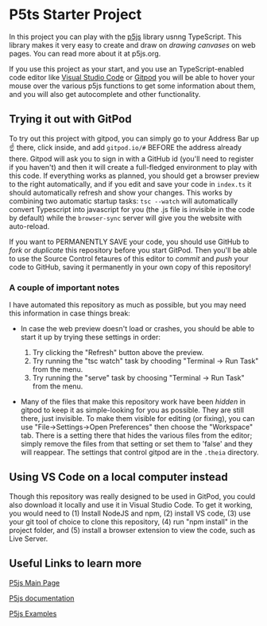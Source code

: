 # P5ts Starter Project

In this project you can play with the [p5js](p5js.org) library usnng TypeScript. This library makes it very easy to create and draw on *drawing canvases* on web pages. You can read more about it at p5js.org.

If you use this project as your start, and you use an TypeScript-enabled code editor like [Visual Studio Code](code.visualstudio.com) or [Gitpod](http://www.gitpod.com) you will be able to hover your mouse over the various p5js functions to get some information about them, and you will also get autocomplete and other functionality.

## Trying it out with GitPod

To try out this project with gitpod, you can simply go to your Address Bar up :point_up: there, click inside, and add `gitpod.io/#` BEFORE the address already there. Gitpod will ask you to sign in with a GitHub id (you'll need to register if you haven't) and then it will create a full-fledged environment to play with this code. If everything works as planned, you should get a browser preview to the right automatically, and if you edit and save your code in `index.ts` it should automatically refresh and show your changes. This works by combining two automatic startup tasks: `tsc --watch` will automatically convert Typescript into javascript for you (the .js file is invisible in the code by default) while the `browser-sync` server will give you the website with auto-reload.


If you want to PERMANENTLY SAVE your code, you should use GitHub to *fork* or *duplicate* this repository before you start GitPod. Then you'll be able to use the Source Control fetaures of this editor to *commit* and *push* your code to GitHub, saving it permanently in your own copy of this repository!

### A couple of important notes

I have automated this repository as much as possible, but you may need this information in case things break:

* In case the web preview doesn't load or crashes, you should be able to start it up by trying these settings in order:

  1) Try clicking the "Refresh" button above the preview.
  2) Try running the "tsc watch" task by chooding "Terminal -> Run Task" from the menu.
  3) Try running the "serve" task by choosing "Terminal -> Run Task" from the menu.

* Many of the files that make this repository work have been *hidden* in gitpod to keep it as simple-looking for you as possible. They are still there, just invisible. To make them visible for editing (or fixing), you can use "File->Settings->Open Preferences" then choose the "Workspace" tab. There is a setting there that hides the various files from the editor; simply remove the files from that setting or set them to 'false' and they will reappear. The settings that control gitpod are in the `.theia` directory.

## Using VS Code on a local computer instead

Though this repository was really designed to be used in GitPod, you could also download it locally and use it in Visual Studio Code. To get it working, you would need to (1) Install NodeJS and npm, (2) install VS code, (3) use your git tool of choice to clone this repository, (4) run "npm install" in the project folder, and (5) install a browser extension to view the code, such as Live Server.

## Useful Links to learn more

[P5js Main Page](http://www.p5js.org)

[P5js documentation](https://p5js.org/reference/)

[P5js Examples](https://p5js.org/examples/)